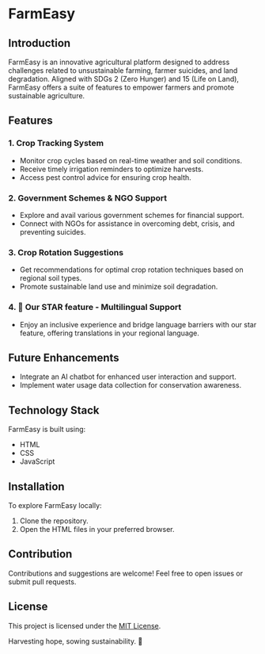 # FarmEasy

## Introduction

FarmEasy is an innovative agricultural platform designed to address challenges related to unsustainable farming, farmer suicides, and land degradation. Aligned with SDGs 2 (Zero Hunger) and 15 (Life on Land), FarmEasy offers a suite of features to empower farmers and promote sustainable agriculture.

## Features

### 1. Crop Tracking System
- Monitor crop cycles based on real-time weather and soil conditions.
- Receive timely irrigation reminders to optimize harvests.
- Access pest control advice for ensuring crop health.

### 2. Government Schemes & NGO Support
- Explore and avail various government schemes for financial support.
- Connect with NGOs for assistance in overcoming debt, crisis, and preventing suicides.

### 3. Crop Rotation Suggestions
- Get recommendations for optimal crop rotation techniques based on regional soil types.
- Promote sustainable land use and minimize soil degradation.

### 4. 🌟 Our STAR feature - Multilingual Support 
- Enjoy an inclusive experience and bridge language barriers with our star feature, offering translations in your regional language.

## Future Enhancements

- Integrate an AI chatbot for enhanced user interaction and support.
- Implement water usage data collection for conservation awareness.

## Technology Stack

FarmEasy is built using:
- HTML
- CSS
- JavaScript

## Installation

To explore FarmEasy locally:
1. Clone the repository.
2. Open the HTML files in your preferred browser.

## Contribution
Contributions and suggestions are welcome! Feel free to open issues or submit pull requests.

## License

This project is licensed under the [MIT License](LICENSE).

Harvesting hope, sowing sustainability. 🌱